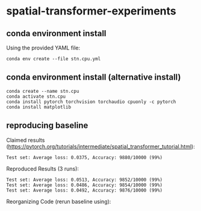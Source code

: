 # spatial-transformer-experiments


## conda environment install 

Using the provided YAML file:

    conda env create --file stn.cpu.yml


 ## conda environment install (alternative install)

    conda create --name stn.cpu
    conda activate stn.cpu
    conda install pytorch torchvision torchaudio cpuonly -c pytorch
    conda install matplotlib

## reproducing baseline 

Claimed results (https://pytorch.org/tutorials/intermediate/spatial_transformer_tutorial.html):

    Test set: Average loss: 0.0375, Accuracy: 9880/10000 (99%)

Reproduced Results (3 runs):

    Test set: Average loss: 0.0513, Accuracy: 9852/10000 (99%)
    Test set: Average loss: 0.0486, Accuracy: 9854/10000 (99%)
    Test set: Average loss: 0.0492, Accuracy: 9876/10000 (99%)

Reorganizing Code (rerun baseline using):
